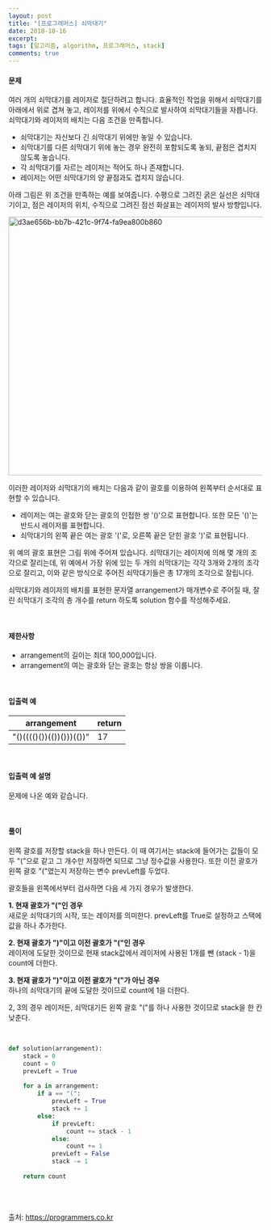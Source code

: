 ```yaml
---
layout: post
title: "[프로그래머스] 쇠막대기"
date: 2018-10-16
excerpt:
tags: [알고리즘, algorithm, 프로그래머스, stack]
comments: true
---
```


#### 문제

여러 개의 쇠막대기를 레이저로 절단하려고 합니다. 효율적인 작업을 위해서 쇠막대기를 아래에서 위로 겹쳐 놓고, 레이저를 위에서 수직으로 발사하여 쇠막대기들을 자릅니다. 쇠막대기와 레이저의 배치는 다음 조건을 만족합니다.

- 쇠막대기는 자신보다 긴 쇠막대기 위에만 놓일 수 있습니다.
- 쇠막대기를 다른 쇠막대기 위에 놓는 경우 완전히 포함되도록 놓되, 끝점은 겹치지 않도록 놓습니다.
- 각 쇠막대기를 자르는 레이저는 적어도 하나 존재합니다.
- 레이저는 어떤 쇠막대기의 양 끝점과도 겹치지 않습니다.

아래 그림은 위 조건을 만족하는 예를 보여줍니다. 수평으로 그려진 굵은 실선은 쇠막대기이고, 점은 레이저의 위치, 수직으로 그려진 점선 화살표는 레이저의 발사 방향입니다.

<img width="512" alt="d3ae656b-bb7b-421c-9f74-fa9ea800b860" src="https://user-images.githubusercontent.com/22424776/47018557-f114c980-d18f-11e8-9379-19949040f6b9.png">

이러한 레이저와 쇠막대기의 배치는 다음과 같이 괄호를 이용하여 왼쪽부터 순서대로 표현할 수 있습니다.

* 레이저는 여는 괄호와 닫는 괄호의 인접한 쌍 '()'으로 표현합니다. 또한 모든 '()'는 반드시 레이저를 표현합니다.
* 쇠막대기의 왼쪽 끝은 여는 괄호 '('로, 오른쪽 끝은 닫힌 괄호 ')'로 표현됩니다.

위 예의 괄호 표현은 그림 위에 주어져 있습니다.
쇠막대기는 레이저에 의해 몇 개의 조각으로 잘리는데, 위 예에서 가장 위에 있는 두 개의 쇠막대기는 각각 3개와 2개의 조각으로 잘리고, 이와 같은 방식으로 주어진 쇠막대기들은 총 17개의 조각으로 잘립니다.

쇠막대기와 레이저의 배치를 표현한 문자열 arrangement가 매개변수로 주어질 때, 잘린 쇠막대기 조각의 총 개수를 return 하도록 solution 함수를 작성해주세요.

<br/>

#### 제한사항

* arrangement의 길이는 최대 100,000입니다.
* arrangement의 여는 괄호와 닫는 괄호는 항상 쌍을 이룹니다.

<br/>

#### 입출력 예

arrangement | return
------------|-------
"()(((()())(())()))(())" | 17

<br/>

#### 입출력 예 설명

문제에 나온 예와 같습니다.

<br/>

#### 풀이

왼쪽 괄호를 저장할 stack을 하나 만든다. 이 때 여기서는 stack에 들어가는 값들이 모두 "("으로 같고 그 개수만 저장하면 되므로 그냥 정수값을 사용한다.
또한 이전 괄호가 왼쪽 괄호 "("였는지 저장하는 변수 prevLeft를 두었다.

괄호들을 왼쪽에서부터 검사하면 다음 세 가지 경우가 발생한다.

**1. 현재 괄호가 "("인 경우**  
새로운 쇠막대기의 시작, 또는 레이저를 의미한다. prevLeft를 True로 설정하고 스택에 값을 하나 추가한다.

**2. 현재 괄호가 ")"이고 이전 괄호가 "("인 경우**  
레이저에 도달한 것이므로 현재 stack값에서 레이저에 사용된 1개를 뺀 (stack - 1)을 count에 더한다.

**3. 현재 괄호가 ")"이고 이전 괄호가 "("가 아닌 경우**  
하나의 쇠막대기의 끝에 도달한 것이므로 count에 1을 더한다.

2, 3의 경우 레이저든, 쇠막대기든 왼쪽 괄호 "("를 하나 사용한 것이므로 stack을 한 칸 낮춘다.

<br/>

``` python
def solution(arrangement):
    stack = 0
    count = 0
    prevLeft = True
    
    for a in arrangement:
        if a == "(":
            prevLeft = True
            stack += 1
        else:
            if prevLeft:
                count += stack - 1
            else:
                count += 1
            prevLeft = False
            stack -= 1
    
    return count
```

<br/>
<br/>

출처: https://programmers.co.kr
